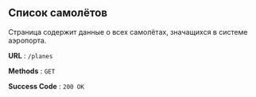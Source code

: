 ## Список самолётов

Страница содержит данные о всех самолётах, значащихся в системе аэропорта. 

**URL** : `/planes`

**Methods** : `GET`

**Success Code** : `200 OK`